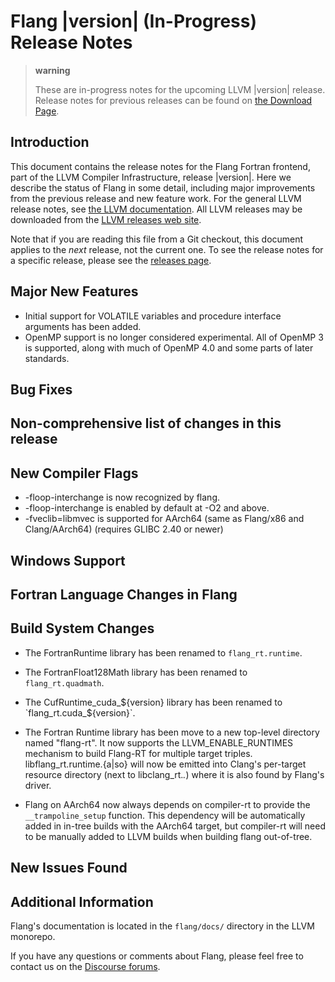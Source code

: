 # Flang |version| (In-Progress) Release Notes

> **warning**
>
> These are in-progress notes for the upcoming LLVM |version| release.
> Release notes for previous releases can be found on [the Download
> Page](https://releases.llvm.org/download.html).

## Introduction

This document contains the release notes for the Flang Fortran frontend,
part of the LLVM Compiler Infrastructure, release |version|. Here we
describe the status of Flang in some detail, including major
improvements from the previous release and new feature work. For the
general LLVM release notes, see [the LLVM
documentation](https://llvm.org/docs/ReleaseNotes.html). All LLVM
releases may be downloaded from the [LLVM releases web
site](https://llvm.org/releases/).

Note that if you are reading this file from a Git checkout, this
document applies to the *next* release, not the current one. To see the
release notes for a specific release, please see the [releases
page](https://llvm.org/releases/).

## Major New Features

* Initial support for VOLATILE variables and procedure interface arguments has been added.
* OpenMP support is no longer considered experimental. All of OpenMP 3 is
  supported, along with much of OpenMP 4.0 and some parts of later standards.

## Bug Fixes

## Non-comprehensive list of changes in this release

## New Compiler Flags

* -floop-interchange is now recognized by flang.
* -floop-interchange is enabled by default at -O2 and above.
* -fveclib=libmvec is supported for AArch64 (same as Flang/x86 and
  Clang/AArch64) (requires GLIBC 2.40 or newer)

## Windows Support

## Fortran Language Changes in Flang

## Build System Changes

 * The FortranRuntime library has been renamed to `flang_rt.runtime`.

 * The FortranFloat128Math library has been renamed to `flang_rt.quadmath`.

 * The CufRuntime_cuda_${version} library has been renamed to
   `flang_rt.cuda_${version}`.

 * The Fortran Runtime library has been move to a new top-level directory
   named "flang-rt". It now supports the LLVM_ENABLE_RUNTIMES mechanism to
   build Flang-RT for multiple target triples. libflang_rt.runtime.{a|so} will
   now be emitted into Clang's per-target resource directory
   (next to libclang_rt.*.*) where it is also found by Flang's driver.

  * Flang on AArch64 now always depends on compiler-rt to provide the
    `__trampoline_setup` function. This dependency will be automatically added
    in in-tree builds with the AArch64 target, but compiler-rt will need to be
    manually added to LLVM builds when building flang out-of-tree.

## New Issues Found


## Additional Information

Flang's documentation is located in the `flang/docs/` directory in the
LLVM monorepo.

If you have any questions or comments about Flang, please feel free to
contact us on the [Discourse
forums](https://discourse.llvm.org/c/subprojects/flang/33).
